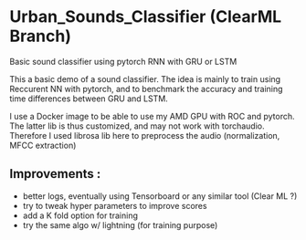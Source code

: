 # Urban_Sounds_Classifier (ClearML Branch)
Basic sound classifier using pytorch RNN with GRU or LSTM

This a basic demo of a sound classifier. The idea is mainly to train using Reccurent NN with pytorch, and to benchmark the accuracy and training time 
differences between GRU and LSTM.

I use a Docker image to be able to use my AMD GPU with ROC and pytorch. The latter lib is thus customized, and may not work with torchaudio. Therefore 
I used librosa lib here to preprocess the audio (normalization, MFCC extraction)

Improvements :
--------------
  - better logs, eventually using Tensorboard or any similar tool (Clear ML ?)
  - try to tweak hyper parameters to improve scores
  - add a K fold option for training
  - try the same algo w/ lightning (for training purpose)

